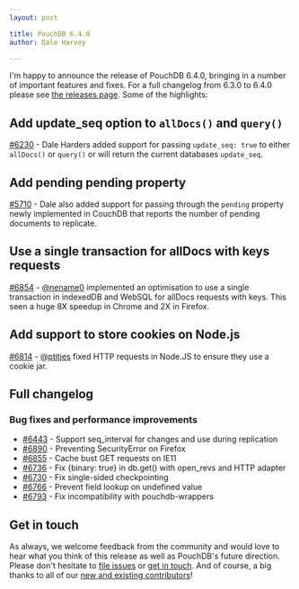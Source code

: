 ```yaml
---
layout: post

title: PouchDB 6.4.0
author: Dale Harvey

---
```


I'm happy to announce the release of PouchDB 6.4.0, bringing in a number of important features and fixes. For a full changelog from 6.3.0 to 6.4.0 please see [the releases page](https://github.com/pouchdb/pouchdb/releases). Some of the highlights:

## Add update_seq option to `allDocs()` and `query()`

[#6230](https://github.com/pouchdb/pouchdb/issues/6230) - Dale Harders added support for passing `update_seq: true` to either `allDocs()` or `query()` or will return the current databases `update_seq`.

## Add pending pending property

[#5710](https://github.com/pouchdb/pouchdb/issues/5710) - Dale also added support for passing through the `pending` property newly implemented in CouchDB that reports the number of pending documents to replicate.

## Use a single transaction for allDocs with keys requests

[#6854](https://github.com/pouchdb/pouchdb/issues/6854) - [@nename0](https://github.com/nename0) implemented an optimisation to use a single transaction in indexedDB and WebSQL for allDocs requests with keys. This seen a huge 8X speedup in Chrome and 2X in Firefox.

## Add support to store cookies on Node.js

[#6814](https://github.com/pouchdb/pouchdb/issues/6814) - [@ptitjes](https://github.com/ptitjes) fixed HTTP requests in Node.JS to ensure they use a cookie jar.

## Full changelog

### Bug fixes and performance improvements

- [#6443](https://github.com/pouchdb/pouchdb/issues/6443) - Support seq_interval for changes and use during replication
- [#6890](https://github.com/pouchdb/pouchdb/issues/6890) - Preventing SecurityError on Firefox
- [#6855](https://github.com/pouchdb/pouchdb/issues/6855) - Cache bust GET requests on IE11
- [#6736](https://github.com/pouchdb/pouchdb/issues/6736) - Fix {binary: true} in db.get() with open_revs and HTTP adapter
- [#6730](https://github.com/pouchdb/pouchdb/issues/6730) - Fix single-sided checkpointing
- [#6766](https://github.com/pouchdb/pouchdb/issues/6766) - Prevent field lookup on undefined value
- [#6793](https://github.com/pouchdb/pouchdb/issues/6793) - Fix incompatibility with pouchdb-wrappers


## Get in touch

As always, we welcome feedback from the community and would love to hear what you think of this release as well as PouchDB's future direction. Please don't hesitate to [file issues](https://github.com/pouchdb/pouchdb/issues) or [get in touch](https://github.com/pouchdb/pouchdb/blob/master/CONTRIBUTING.md#get-in-touch). And of course, a big thanks to all of our [new and existing contributors](https://github.com/pouchdb/pouchdb/graphs/contributors)!
